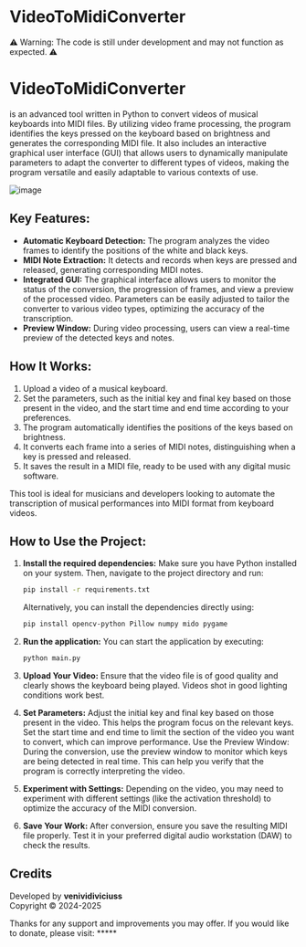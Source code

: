 # VideoToMidiConverter

⚠️ Warning: The code is still under development and may not function as expected. ⚠️

# VideoToMidiConverter 
is an advanced tool written in Python to convert videos of musical keyboards into MIDI files. By utilizing video frame processing, the program identifies the keys pressed on the keyboard based on brightness and generates the corresponding MIDI file. It also includes an interactive graphical user interface (GUI) that allows users to dynamically manipulate parameters to adapt the converter to different types of videos, making the program versatile and easily adaptable to various contexts of use.

![image](https://github.com/user-attachments/assets/9f9aea49-7d1a-42a8-b844-583ead533d6d)

## Key Features:
- **Automatic Keyboard Detection:** The program analyzes the video frames to identify the positions of the white and black keys.
- **MIDI Note Extraction:** It detects and records when keys are pressed and released, generating corresponding MIDI notes.
- **Integrated GUI:** The graphical interface allows users to monitor the status of the conversion, the progression of frames, and view a preview of the processed video. Parameters can be easily adjusted to tailor the converter to various video types, optimizing the accuracy of the transcription.
- **Preview Window:** During video processing, users can view a real-time preview of the detected keys and notes.

## How It Works:
1. Upload a video of a musical keyboard.
2. Set the parameters, such as the initial key and final key based on those present in the video, and the start time and end time according to your preferences.
3. The program automatically identifies the positions of the keys based on brightness.
4. It converts each frame into a series of MIDI notes, distinguishing when a key is pressed and released.
5. It saves the result in a MIDI file, ready to be used with any digital music software.

This tool is ideal for musicians and developers looking to automate the transcription of musical performances into MIDI format from keyboard videos.

## How to Use the Project:
1. **Install the required dependencies:**
   Make sure you have Python installed on your system. Then, navigate to the project directory and run:
   ```bash
   pip install -r requirements.txt
   ```
   
   Alternatively, you can install the dependencies directly using:
   ```bash
   pip install opencv-python Pillow numpy mido pygame
   ```

2. **Run the application:**
   You can start the application by executing:
   ```bash
   python main.py
   ```

3. **Upload Your Video:**
   Ensure that the video file is of good quality and clearly shows the keyboard being played. Videos shot in good lighting conditions work best.

4. **Set Parameters:**
   Adjust the initial key and final key based on those present in the video. This helps the program focus on the relevant keys.
   Set the start time and end time to limit the section of the video you want to convert, which can improve performance.
   Use the Preview Window: During the conversion, use the preview window to monitor which keys are being detected in real time. This can help you verify that the program is       correctly interpreting the video.

5. **Experiment with Settings:**
   Depending on the video, you may need to experiment with different settings (like the activation threshold) to optimize the accuracy of the MIDI conversion.

6. **Save Your Work:**
   After conversion, ensure you save the resulting MIDI file properly. Test it in your preferred digital audio workstation (DAW) to check the results.

## Credits
Developed by **venividiviciuss**  
Copyright © 2024-2025

Thanks for any support and improvements you may offer. If you would like to donate, please visit: *****
